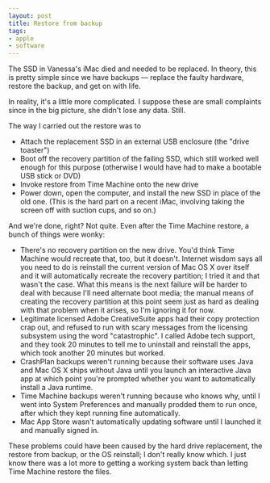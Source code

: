 ```yaml
---
layout: post
title: Restore from backup
tags:
- apple
- software
---
```

The SSD in Vanessa's iMac died and needed to be replaced. In theory, this is
pretty simple since we have backups — replace the faulty hardware, restore the
backup, and get on with life.

In reality, it's a little more complicated. I suppose these are small
complaints since in the big picture, she didn't lose any data. Still.

The way I carried out the restore was to

  * Attach the replacement SSD in an external USB enclosure (the "drive toaster")
  * Boot off the recovery partition of the failing SSD, which still worked well enough for this purpose (otherwise I would have had to make a bootable USB stick or DVD)
  * Invoke restore from Time Machine onto the new drive
  * Power down, open the computer, and install the new SSD in place of the old one. (This is the hard part on a recent iMac, involving taking the screen off with suction cups, and so on.)

And we're done, right? Not quite. Even after the Time Machine restore, a bunch
of things were wonky:

  * There's no recovery partition on the new drive. You'd think Time Machine would recreate that, too, but it doesn't. Internet wisdom says all you need to do is reinstall the current version of Mac OS X over itself and it will automatically recreate the recovery partition; I tried it and that wasn't the case. What this means is the next failure will be harder to deal with because I'll need alternate boot media; the manual means of creating the recovery partition at this point seem just as hard as dealing with that problem when it arises, so I'm ignoring it for now.
  * Legitimate licensed Adobe CreativeSuite apps had their copy protection crap out, and refused to run with scary messages from the licensing subsystem using the word "catastrophic". I called Adobe tech support, and they took 20 minutes to tell me to uninstall and reinstall the apps, which took another 20 minutes but worked.
  * CrashPlan backups weren't running because their software uses Java and Mac OS X ships without Java until you launch an interactive Java app at which point you're prompted whether you want to automatically install a Java runtime.
  * Time Machine backups weren't running because who knows why, until I went into System Preferences and manually prodded them to run once, after which they kept running fine automatically.
  * Mac App Store wasn't automatically updating software until I launched it and manually signed in.

These problems could have been caused by the hard drive replacement, the
restore from backup, or the OS reinstall; I don't really know which. I just
know there was a lot more to getting a working system back than letting Time
Machine restore the files.

